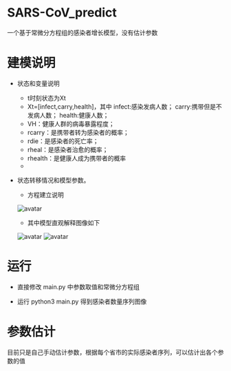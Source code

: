 # SARS-CoV_predict
一个基于常微分方程组的感染者增长模型，没有估计参数
# 建模说明
- 状态和变量说明
    
     - t时刻状态为Xt
     - Xt=[infect,carry,health]，其中
      infect:感染发病人数；
      carry:携带但是不发病人数；
      health:健康人数；
     - VH：健康人群的病毒暴露程度；
     - rcarry：是携带者转为感染者的概率；
     - rdie：是感染者的死亡率；
     - rheal：是感染者治愈的概率；
     - rhealth：是健康人成为携带者的概率
     - 
   
- 状态转移情况和模型参数。
   
     - 方程建立说明
     
     ![avatar](https://github.com/zhouchichun/SARS-CoV_predict/blob/master/%E5%BB%BA%E6%A8%A1%E8%AF%B4%E6%98%8E.png)
     - 其中模型直观解释图像如下
     
     
     ![avatar](https://github.com/zhouchichun/SARS-CoV_predict/blob/master/simple_model_def.png)
     ![avatar](https://github.com/zhouchichun/SARS-CoV_predict/blob/master/simple_model_view1.png)

# 运行

  - 直接修改 main.py 中参数取值和常微分方程组
  
  -  运行 python3 main.py 得到感染者数量序列图像
# 参数估计
   目前只是自己手动估计参数，根据每个省市的实际感染者序列，可以估计出各个参数的值
